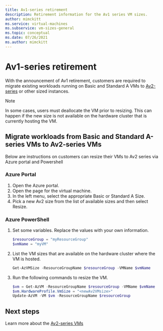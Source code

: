```yaml
---
title: Av1-series retirement
description: Retirement information for the Av1 series VM sizes.
author: mimckitt
ms.service: virtual-machines
ms.subservice: vm-sizes-general
ms.topic: conceptual
ms.date: 07/26/2021
ms.author: mimckitt
---
```


# Av1-series retirement

With the announcement of Av1 retirement, customers are required to migrate existing workloads running on Basic and Standard A VMs to [Av2-series](av2-series.md) or other sized instances.

> [!NOTE]
> In some cases, users must deallocate the VM prior to resizing. This can happen if the new size is not available on the hardware cluster that is currently hosting the VM.


## Migrate workloads from Basic and Standard A-series VMs to Av2-series VMs 

Below are instructions on customers can resize their VMs to Av2 series via Azure portal and Powershell

### Azure Portal 
1. Open the Azure portal.
1. Open the page for the virtual machine.
1. In the left menu, select the appropriate Basic or Standard A Size.
1. Pick a new Av2 size from the list of available sizes and then select Resize.

### Azure PowerShell
1. Set some variables. Replace the values with your own information.

    ```powershell
    $resourceGroup = "myResourceGroup"
    $vmName = "myVM"
    ```
2. List the VM sizes that are available on the hardware cluster where the VM is hosted.

    ```powershell
    Get-AzVMSize -ResourceGroupName $resourceGroup -VMName $vmName
    ```

3. Run the following commands to resize the VM.

    ```powershell
    $vm = Get-AzVM -ResourceGroupName $resourceGroup -VMName $vmName
    $vm.HardwareProfile.VmSize = "<newAv2VMsize>"
    Update-AzVM -VM $vm -ResourceGroupName $resourceGroup
    ```

## Next steps
Learn more about the [Av2-series VMs](av2-series.md)


